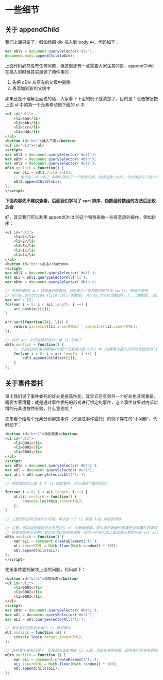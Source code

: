 # 一些细节

## 关于 appendChild

我们上课只说了，假如想把 div 插入到 body 中，代码如下：

```javascript
var oDiv = document.querySelector('div');
document.body.appendChild(oDiv);
```

上面代码必然没有任何问题，但这里还有一点需要大家注意的是，appendChild 在插入的时候其实是做了两件事的：

1. 先把 oDiv 从原有的父级中删除
2. 再添加到新的父级中

如果还是不理解上面说的话，大家看下下面的例子就清楚了，目的是：点击按钮把上面 ul 中的第一个元素移动到下面的 ul 中

```html
<ul id="ul1">
    <li>aaa</li>
    <li>bbb</li>
    <li>ccc</li>
    <li>ddd</li>
</ul>
<button id="btn">插入下面</button>
<ul id="ul2"></ul>
<script>
var oUl1 = document.querySelector('#ul1');
var oBtn = document.querySelector('#btn');
var oUl2 = document.querySelector('#ul2');
oBtn.onclick = function() {
    var oLi = oUl1.children[0];
    // 每点击一次 oUl2 中确实添加了一个新的元素，但请注意！oUl1 中也确实少了这个元素，相当于做了一步这个操作：oUl1.removeChild(oLi);
    oUl2.appendChild(oLi);
};
</script>
```

**下面内容先不建议查看，后面我们学习了 sort 排序、伪数组转数组的方法后比较适合**

好，其实我们可以利用 appendChild 的这个特性来做一些有意思的操作，例如排序：

```html
<ul id="ul1">
    <li>5</li>
    <li>2</li>
    <li>3</li>
    <li>1</li>
    <li>4</li>
</ul>
<button id="btn">点击</button>
<script>
var oUl1 = document.querySelector('#ul1');
var aLi = oUl1.querySelectorAll('li');
var oBtn = document.querySelector('#btn');

// 先把伪数组 aLi 转成真正的数组，目的是为了使用数组的方法 sort() 来进行排序
// Array.prototype.slice.call(伪数组)、Array.from(伪数组)、[...伪数组]，这三种方式也都可以把伪数组转成数组，下面我们使用的是大家能看的懂的方式
var arr = [];
for(var i = 0; i < aLi.length; i ++) {
    arr.push(aLi[i]);
}

arr.sort(function(li1, li2) {
    return parseInt(li1.innerHTML) - parseInt(li2.innerHTML);
});

// 此时 arr 中已经排好序的一堆 li 元素了
oBtn.onclick = function() {
    // 分别把排好序的数组中的每个元素插入到 oUl1 中（注意每次插入的同时也会把oUl1中相同的元素先给干掉，所以也就不存在重复的问题）
    for(var i = 0; i < arr.length; i ++) {
        oUl1.appendChild(arr[i]);
    }
};
```

## 关于事件委托

课上我们说了事件委托的好处是提高性能，其实它还有另外一个好处也非常重要，需要大家清楚：就是通过事件委托的形式进行绑定的事件，这个事件效果对内部新增的元素也依然有效，什么意思呢？

先来看个给每个元素分别绑定事件（不通过事件委托）的例子存在的“小问题”，代码如下：

```html
<button id="btn1">添加元素</button>
<ul id="ul1">
    <li>0001</li>
    <li>0002</li>
    <li>0003</li>
</ul>
<script>
var oBtn = document.querySelector('#btn1');
var oUl = document.querySelector('#ul1');
var aLi = oUl.querySelectorAll('li');

// 假如我想给上面 3 个 li 绑定事件，可以通过下面的形式：

for(var i = 0; i < aLi.length; i ++) {
    aLi[i].onclick = function() {
        console.log(this.innerHTML);
    };
}

// 上面代码必然没有什么问题，每点击一个 li 都会 log 对应的内容

// 注意：假如这时候我点击按钮并往 ul 中新增元素，那么点击新增的元素还会有事件效果吗？
// 答案肯定是不会的，其实这也比较容易理解，因为一打开页面上面选择元素的代码 var aLi = oUl.querySelectorAll('li'); 已经执行完毕，我们只是给最开始选择到的 3 个 li 绑定了事件而已，再添加新的元素的话，并没有进行对应的事件绑定操作
oBtn.onclick = function() {
    var oLi = document.createElement('li');
    oLi.innerHTML = Math.floor(Math.random() * 100);
    oUl.appendChild(oLi);
};
</script>
```

使用事件委托解决上面的问题，代码如下：

```html
<button id="btn1">添加元素</button>
<ul id="ul1">
    <li>0001</li>
    <li>0002</li>
    <li>0003</li>
</ul>
<script>
var oBtn = document.querySelector('#btn1');
var oUl = document.querySelector('#ul1');
var aLi = oUl.querySelectorAll('li');

// 事件委托的形式给每个 li 绑定事件
oUl.onclick = function (e) {
    console.log(e.target.innerHTML);
};

// 这样就不会有问题了，即便是点击新增的 li 元素，也会有事件效果，因为我们的事件是绑定在它的父级上的（会冒泡）
oBtn.onclick = function () {
    var oLi = document.createElement('li');
    oLi.innerHTML = Math.floor(Math.random() * 100);
    oUl.appendChild(oLi);
};
```

